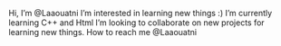 Hi, I’m @Laaouatni
I’m interested in learning new things :)
I’m currently learning C++ and Html
I’m looking to collaborate on new projects for learning new things.
How to reach me @Laaouatni

<!---
Laaouatni/Laaouatni is a ✨ special ✨ repository because its `README.md` (this file) appears on your GitHub profile.
You can click the Preview link to take a look at your changes.
--->
